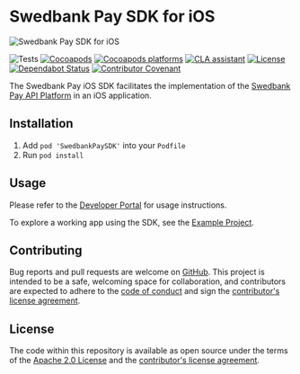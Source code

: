 # Swedbank Pay SDK for iOS

![Swedbank Pay SDK for iOS][opengraph-image]

![Tests][test-badge]
[![Cocoapods][pod-version-badge]][pod]
[![Cocoapods platforms][pod-platforms-badge]][pod]
[![CLA assistant][cla-badge]][cla]
[![License][license-badge]][license]
[![Dependabot Status][dependabot-badge]][dependabot]
[![Contributor Covenant][coc-badge]][coc]

The Swedbank Pay iOS SDK facilitates the implementation of the
[Swedbank Pay API Platform][dev-portal] in an iOS application.

## Installation

1. Add `pod 'SwedbankPaySDK'` into your `Podfile`
2. Run `pod install`

## Usage

Please refer to the [Developer Portal][dev-portal-sdk] for usage instructions.

To explore a working app using the SDK, see the [Example Project][example-app].

## Contributing

Bug reports and pull requests are welcome on [GitHub][github]. This project is
intended to be a safe, welcoming space for collaboration, and contributors are
expected to adhere to the [code of conduct][coc] and sign the
[contributor's license agreement][cla].

## License

The code within this repository is available as open source under the terms of
the [Apache 2.0 License][license] and the [contributor's license
agreement][cla].

[dev-portal]:           https://developer.swedbankpay.com/
[dev-portal-sdk]:       https://developer.swedbankpay.com/modules-sdks/mobile-sdk/
[cla-badge]:            https://cla-assistant.io/readme/badge/SwedbankPay/swedbank-pay-sdk-android
[cla]:                  https://cla-assistant.io/SwedbankPay/swedbank-pay-sdk-android
[coc-badge]:            https://img.shields.io/badge/Contributor%20Covenant-v2.0%20adopted-ff69b4.svg
[coc]:                  ./CODE_OF_CONDUCT.md
[dependabot-badge]:     https://api.dependabot.com/badges/status?host=github&repo=SwedbankPay/swedbank-pay-sdk-android
[dependabot]:           https://dependabot.com
[example-app]:          https://github.com/SwedbankPay/swedbank-pay-sdk-ios-example-app
[github]:               https://github.com/SwedbankPay/swedbank-pay-sdk-ios
[license-badge]:        https://img.shields.io/github/license/SwedbankPay/swedbank-pay-sdk-android
[license]:              https://opensource.org/licenses/Apache-2.0
[opengraph-image]:      https://repository-images.githubusercontent.com/209730241/aa264700-6d3d-11eb-99e1-0b40a9bb19be
[pod-version-badge]:    https://img.shields.io/cocoapods/v/SwedbankPaySDK
[pod-platforms-badge]:  https://img.shields.io/cocoapods/p/SwedbankPaySDK
[pod]:                  https://cocoapods.org/pods/SwedbankPaySDK
[test-badge]:           https://github.com/SwedbankPay/swedbank-pay-sdk-ios/workflows/Test/badge.svg
